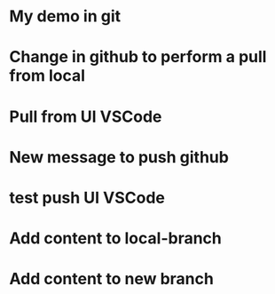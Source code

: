 # My demo in git 
# Change in github to perform a pull from local
# Pull from UI VSCode

# New message to push github

# test push UI VSCode

# Add content to local-branch
# Add content to new branch
